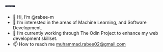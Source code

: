 ## <img src = "./name-logo.png" width="30px">
- 👋 Hi, I’m @rabee-m
- 👀 I’m interested in the areas of Machine Learning, and Software Development.
- 🌱 I’m currently working through The Odin Project to enhance my web development skillset. 
- 📫 How to reach me muhammad.rabee02@gmail.com

<!---
rabee-m/rabee-m is a ✨ special ✨ repository because its `README.md` (this file) appears on your GitHub profile.
You can click the Preview link to take a look at your changes.
--->
